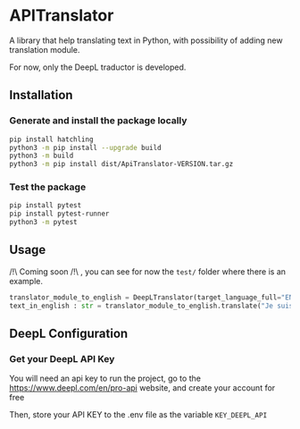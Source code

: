 # APITranslator
A library that help translating text in Python, with possibility of adding new translation module.

For now, only the DeepL traductor is developed.

## Installation

### Generate and install the package locally

```bash
pip install hatchling
python3 -m pip install --upgrade build
python3 -m build
python3 -m pip install dist/ApiTranslator-VERSION.tar.gz
```
### Test the package

```bash
pip install pytest
pip install pytest-runner
python3 -m pytest
```

## Usage

/!\ Coming soon /!\ , you can see for now the `test/` folder where there is an example.

```python
translator_module_to_english = DeepLTranslator(target_language_full="ENGLISH", source_language=None)
text_in_english : str = translator_module_to_english.translate("Je suis une phrase en français.")
```

## DeepL Configuration
### Get your DeepL API Key
You will need an api key to run the project, go to the https://www.deepl.com/en/pro-api website, and create your account for free

Then, store your API KEY to the .env file as the variable `KEY_DEEPL_API`

